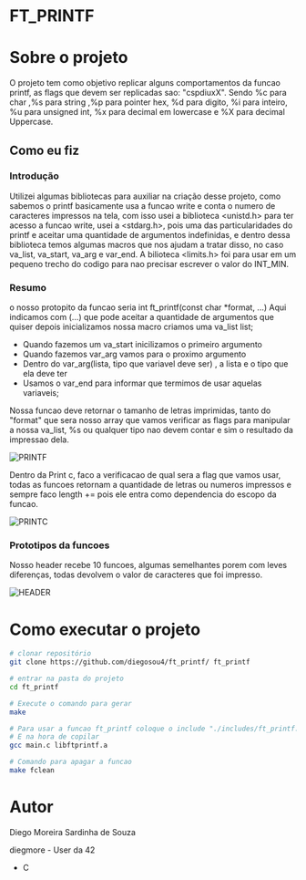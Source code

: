 # FT_PRINTF

# Sobre o projeto
O projeto tem como objetivo replicar alguns comportamentos da funcao printf, as flags que devem ser replicadas sao: "cspdiuxX".
Sendo %c para char ,%s para string ,%p para pointer hex, %d para digito, %i para inteiro, %u para unsigned int,
%x para decimal em lowercase e %X para decimal Uppercase.


## Como eu fiz
### Introdução
Utilizei algumas bibliotecas para auxiliar na criação desse projeto, como sabemos o printf
basicamente usa a funcao write e conta o numero de caracteres impressos na tela, com isso
usei a biblioteca <unistd.h> para ter acesso a funcao write, usei a <stdarg.h>, pois uma 
das particularidades do printf e aceitar uma quantidade de argumentos indefinidas,
e dentro dessa biblioteca temos algumas macros que nos ajudam a tratar disso,
no caso va_list, va_start, va_arg e var_end. A bilioteca <limits.h> foi
para usar em um pequeno trecho do codigo para nao precisar escrever o valor do
INT_MIN.

### Resumo
o nosso protopito da funcao seria int	ft_printf(const char *format, ...) Aqui indicamos com (...) 
que pode aceitar a quantidade de argumentos que quiser depois inicializamos nossa macro
criamos uma va_list list;

- Quando fazemos um va_start inicilizamos o primeiro argumento
- Quando fazemos var_arg vamos para o proximo argumento
- Dentro do var_arg(lista, tipo que variavel deve ser) , a lista e o tipo que ela deve ter
- Usamos o var_end para informar que termimos de usar aquelas variaveis;

Nossa funcao deve retornar o tamanho de letras imprimidas, tanto do "format" que sera nosso array que 
vamos verificar as flags para manipular a nossa va_list, %s ou qualquer tipo nao devem contar
e sim o resultado da impressao dela.

![PRINTF](https://i.imgur.com/Ncfan8J.png)

Dentro da Print c, faco a verificacao de qual sera a flag que vamos usar, todas as funcoes retornam a quantidade de letras ou numeros impressos
e sempre faco length += pois ele entra como dependencia do escopo da funcao.

![PRINTC](https://i.imgur.com/f3VHNQU.png)

### Prototipos da funcoes

Nosso header recebe 10 funcoes, algumas semelhantes porem com leves diferenças, todas devolvem o valor de caracteres que foi impresso.

![HEADER](https://i.imgur.com/fcue4Wp.png)

# Como executar o projeto


```bash
# clonar repositório
git clone https://github.com/diegosou4/ft_printf/ ft_printf

# entrar na pasta do projeto 
cd ft_printf

# Execute o comando para gerar 
make

# Para usar a funcao ft_printf coloque o include "./includes/ft_printf.h" no cabecario da sua main
# E na hora de copilar
gcc main.c libftprintf.a

# Comando para apagar a funcao
make fclean
```


# Autor

Diego Moreira Sardinha de Souza

diegmore - User da 42
- C



